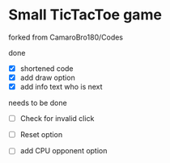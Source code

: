 # Small TicTacToe game

forked from CamaroBro180/Codes

done
- [x] shortened code
- [x] add draw option
- [x] add info text who is next

needs to be done
- [ ] Check for invalid click
- [ ] Reset option
- [ ] add CPU opponent option

